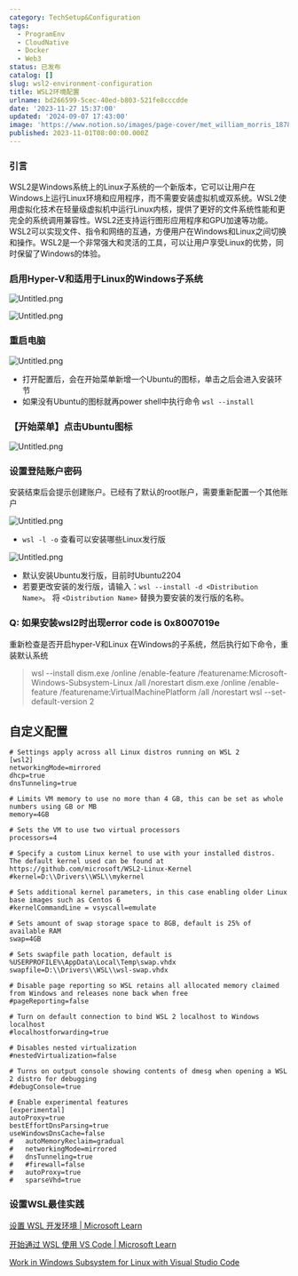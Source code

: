 ```yaml
---
category: TechSetup&Configuration
tags:
  - ProgramEnv
  - CloudNative
  - Docker
  - Web3
status: 已发布
catalog: []
slug: wsl2-environment-configuration
title: WSL2环境配置
urlname: bd266599-5cec-40ed-b803-521fe8cccdde
date: '2023-11-27 15:37:00'
updated: '2024-09-07 17:43:00'
image: 'https://www.notion.so/images/page-cover/met_william_morris_1878.jpg'
published: 2023-11-01T08:00:00.000Z
---
```


### 引言


WSL2是Windows系统上的Linux子系统的一个新版本，它可以让用户在Windows上运行Linux环境和应用程序，而不需要安装虚拟机或双系统。WSL2使用虚拟化技术在轻量级虚拟机中运行Linux内核，提供了更好的文件系统性能和更完全的系统调用兼容性。WSL2还支持运行图形应用程序和GPU加速等功能。WSL2可以实现文件、指令和网络的互通，方便用户在Windows和Linux之间切换和操作。WSL2是一个非常强大和灵活的工具，可以让用户享受Linux的优势，同时保留了Windows的体验。


### 启用Hyper-V和适用于Linux的Windows子系统


![Untitled.png](https://prod-files-secure.s3.us-west-2.amazonaws.com/5d24fe63-e567-4804-86f9-9fdc62e13082/62efe4d1-37d6-4606-a7b8-34dcd63ff38a/Untitled.png?X-Amz-Algorithm=AWS4-HMAC-SHA256&X-Amz-Content-Sha256=UNSIGNED-PAYLOAD&X-Amz-Credential=ASIAZI2LB4664WJ5EEN3%2F20250405%2Fus-west-2%2Fs3%2Faws4_request&X-Amz-Date=20250405T053852Z&X-Amz-Expires=3600&X-Amz-Security-Token=IQoJb3JpZ2luX2VjEK3%2F%2F%2F%2F%2F%2F%2F%2F%2F%2FwEaCXVzLXdlc3QtMiJGMEQCIFH%2Biqpia2L1sa4Lgr3zEqkahLC8ndiz3Upcfs%2Fmr77RAiBZpu%2BMoOkX36lBNQ05%2BNCSOf%2B6TgBv7KggdY%2Bxo1b11yr%2FAwgmEAAaDDYzNzQyMzE4MzgwNSIM38ToZxQv1lGsKP9FKtwDOygewgjxcVZaqwes%2BxLuEw77xRU36Ed8NWQZ%2FPjH3q7LaB7sbFmXe3VaKjwM7E32%2FsoAUOyIalX575zqrmTlaFufngHqTtzTiZYqDJKB%2FwlmXS3zZf2l%2F%2BzNKjUQDscCLyZTM5AwZn1vQJ2IR53Lmy7iRL4fEA3V7RRi6PUn%2Fkw0Yz3xzcsCwoD1%2B7dezS%2Bk3sTP%2FJ0C9ExSooZoQAfMqtzeadQmm3vyUzNPK1JSOpWY0uFfxv90GjlNzFpRHdFjFepoCwgFQ9ebgt2tQtM0CzWQOTTq4MPD8AkgpPxiNqhaZmPnSd4V5USnTjOXJ5MrTiSbCapdc%2Bc9%2BooY0nNEmHNnYfNHAWwQ0b5x5%2FVUAeIvfzKukevN8wZ9DSYf%2B5DmN1jkm1jidP%2BSwRUeKhFJkZUPEb0Ee%2Br%2Bug34MigoDJmUnOCBw9WaeHIo%2Fub3%2BlSJPxA%2BW6gCTqeyp0ijqqIFbOemq1KZZJW3c1zMdiODJ2H44tWEiRU9X9ZXGGI1LmTTywVFYyZFvIjJ5a4ASr%2FN7CWiNy7MFKUPfq9LiJxM9%2FeIqgDu0w8ZF89rNMWTGZY4tEO2dPWYAYC%2BDmDpYuwrkIlBHZz0OkKr8zCyWtf5X3RQlmaTFLiqsR2qe%2FIw7e3CvwY6pgFgRNs3BoRc9iDJCjsszM9FPAWU7KTn7IV%2FsRH2bJvhEUBbhidOLcAKXMQuhd7BKkThMunOUtv8hthQH30GP%2BeFHhITsUKQJ2HkoTsrkzpNoc516uOH1Ibd1%2FARKxxbu1tE0Rmas1rhd%2BW6HBtp6slAFfGiopEHmMJ4Q0lDA6%2FGrU%2FB8SA33D6jJGbnY4bO%2FbuNlkKveJd0c2IpXLNAUWf8CGMkaYHr&X-Amz-Signature=e53f8762e42e90ef025d7a702e8772b1799a4dc1ce6489c46293ece80664661d&X-Amz-SignedHeaders=host&x-id=GetObject)


![Untitled.png](https://prod-files-secure.s3.us-west-2.amazonaws.com/5d24fe63-e567-4804-86f9-9fdc62e13082/74866fe6-9ce5-4055-94c5-4900f6f5ff8b/Untitled.png?X-Amz-Algorithm=AWS4-HMAC-SHA256&X-Amz-Content-Sha256=UNSIGNED-PAYLOAD&X-Amz-Credential=ASIAZI2LB4664WJ5EEN3%2F20250405%2Fus-west-2%2Fs3%2Faws4_request&X-Amz-Date=20250405T053852Z&X-Amz-Expires=3600&X-Amz-Security-Token=IQoJb3JpZ2luX2VjEK3%2F%2F%2F%2F%2F%2F%2F%2F%2F%2FwEaCXVzLXdlc3QtMiJGMEQCIFH%2Biqpia2L1sa4Lgr3zEqkahLC8ndiz3Upcfs%2Fmr77RAiBZpu%2BMoOkX36lBNQ05%2BNCSOf%2B6TgBv7KggdY%2Bxo1b11yr%2FAwgmEAAaDDYzNzQyMzE4MzgwNSIM38ToZxQv1lGsKP9FKtwDOygewgjxcVZaqwes%2BxLuEw77xRU36Ed8NWQZ%2FPjH3q7LaB7sbFmXe3VaKjwM7E32%2FsoAUOyIalX575zqrmTlaFufngHqTtzTiZYqDJKB%2FwlmXS3zZf2l%2F%2BzNKjUQDscCLyZTM5AwZn1vQJ2IR53Lmy7iRL4fEA3V7RRi6PUn%2Fkw0Yz3xzcsCwoD1%2B7dezS%2Bk3sTP%2FJ0C9ExSooZoQAfMqtzeadQmm3vyUzNPK1JSOpWY0uFfxv90GjlNzFpRHdFjFepoCwgFQ9ebgt2tQtM0CzWQOTTq4MPD8AkgpPxiNqhaZmPnSd4V5USnTjOXJ5MrTiSbCapdc%2Bc9%2BooY0nNEmHNnYfNHAWwQ0b5x5%2FVUAeIvfzKukevN8wZ9DSYf%2B5DmN1jkm1jidP%2BSwRUeKhFJkZUPEb0Ee%2Br%2Bug34MigoDJmUnOCBw9WaeHIo%2Fub3%2BlSJPxA%2BW6gCTqeyp0ijqqIFbOemq1KZZJW3c1zMdiODJ2H44tWEiRU9X9ZXGGI1LmTTywVFYyZFvIjJ5a4ASr%2FN7CWiNy7MFKUPfq9LiJxM9%2FeIqgDu0w8ZF89rNMWTGZY4tEO2dPWYAYC%2BDmDpYuwrkIlBHZz0OkKr8zCyWtf5X3RQlmaTFLiqsR2qe%2FIw7e3CvwY6pgFgRNs3BoRc9iDJCjsszM9FPAWU7KTn7IV%2FsRH2bJvhEUBbhidOLcAKXMQuhd7BKkThMunOUtv8hthQH30GP%2BeFHhITsUKQJ2HkoTsrkzpNoc516uOH1Ibd1%2FARKxxbu1tE0Rmas1rhd%2BW6HBtp6slAFfGiopEHmMJ4Q0lDA6%2FGrU%2FB8SA33D6jJGbnY4bO%2FbuNlkKveJd0c2IpXLNAUWf8CGMkaYHr&X-Amz-Signature=3fe2ec6d67d418dfeba8708b7cfb5b39fdf90f8c592171d11075176d7cf8e3be&X-Amz-SignedHeaders=host&x-id=GetObject)


### 重启电脑


![Untitled.png](https://prod-files-secure.s3.us-west-2.amazonaws.com/5d24fe63-e567-4804-86f9-9fdc62e13082/ed8ca255-2fda-4c1b-9b1a-f1896300e8e7/Untitled.png?X-Amz-Algorithm=AWS4-HMAC-SHA256&X-Amz-Content-Sha256=UNSIGNED-PAYLOAD&X-Amz-Credential=ASIAZI2LB4664WJ5EEN3%2F20250405%2Fus-west-2%2Fs3%2Faws4_request&X-Amz-Date=20250405T053852Z&X-Amz-Expires=3600&X-Amz-Security-Token=IQoJb3JpZ2luX2VjEK3%2F%2F%2F%2F%2F%2F%2F%2F%2F%2FwEaCXVzLXdlc3QtMiJGMEQCIFH%2Biqpia2L1sa4Lgr3zEqkahLC8ndiz3Upcfs%2Fmr77RAiBZpu%2BMoOkX36lBNQ05%2BNCSOf%2B6TgBv7KggdY%2Bxo1b11yr%2FAwgmEAAaDDYzNzQyMzE4MzgwNSIM38ToZxQv1lGsKP9FKtwDOygewgjxcVZaqwes%2BxLuEw77xRU36Ed8NWQZ%2FPjH3q7LaB7sbFmXe3VaKjwM7E32%2FsoAUOyIalX575zqrmTlaFufngHqTtzTiZYqDJKB%2FwlmXS3zZf2l%2F%2BzNKjUQDscCLyZTM5AwZn1vQJ2IR53Lmy7iRL4fEA3V7RRi6PUn%2Fkw0Yz3xzcsCwoD1%2B7dezS%2Bk3sTP%2FJ0C9ExSooZoQAfMqtzeadQmm3vyUzNPK1JSOpWY0uFfxv90GjlNzFpRHdFjFepoCwgFQ9ebgt2tQtM0CzWQOTTq4MPD8AkgpPxiNqhaZmPnSd4V5USnTjOXJ5MrTiSbCapdc%2Bc9%2BooY0nNEmHNnYfNHAWwQ0b5x5%2FVUAeIvfzKukevN8wZ9DSYf%2B5DmN1jkm1jidP%2BSwRUeKhFJkZUPEb0Ee%2Br%2Bug34MigoDJmUnOCBw9WaeHIo%2Fub3%2BlSJPxA%2BW6gCTqeyp0ijqqIFbOemq1KZZJW3c1zMdiODJ2H44tWEiRU9X9ZXGGI1LmTTywVFYyZFvIjJ5a4ASr%2FN7CWiNy7MFKUPfq9LiJxM9%2FeIqgDu0w8ZF89rNMWTGZY4tEO2dPWYAYC%2BDmDpYuwrkIlBHZz0OkKr8zCyWtf5X3RQlmaTFLiqsR2qe%2FIw7e3CvwY6pgFgRNs3BoRc9iDJCjsszM9FPAWU7KTn7IV%2FsRH2bJvhEUBbhidOLcAKXMQuhd7BKkThMunOUtv8hthQH30GP%2BeFHhITsUKQJ2HkoTsrkzpNoc516uOH1Ibd1%2FARKxxbu1tE0Rmas1rhd%2BW6HBtp6slAFfGiopEHmMJ4Q0lDA6%2FGrU%2FB8SA33D6jJGbnY4bO%2FbuNlkKveJd0c2IpXLNAUWf8CGMkaYHr&X-Amz-Signature=5994672d2fc51fdb171734643913cf8f97e3e596fa5eca9a20e33d1953975921&X-Amz-SignedHeaders=host&x-id=GetObject)

- 打开配置后，会在开始菜单新增一个Ubuntu的图标，单击之后会进入安装环节
- 如果没有Ubuntu的图标就再power shell中执行命令 `wsl --install`

### 【开始菜单】点击Ubuntu图标


![Untitled.png](https://prod-files-secure.s3.us-west-2.amazonaws.com/5d24fe63-e567-4804-86f9-9fdc62e13082/d7415a12-f453-43fe-a604-a208d85638a3/Untitled.png?X-Amz-Algorithm=AWS4-HMAC-SHA256&X-Amz-Content-Sha256=UNSIGNED-PAYLOAD&X-Amz-Credential=ASIAZI2LB4664WJ5EEN3%2F20250405%2Fus-west-2%2Fs3%2Faws4_request&X-Amz-Date=20250405T053852Z&X-Amz-Expires=3600&X-Amz-Security-Token=IQoJb3JpZ2luX2VjEK3%2F%2F%2F%2F%2F%2F%2F%2F%2F%2FwEaCXVzLXdlc3QtMiJGMEQCIFH%2Biqpia2L1sa4Lgr3zEqkahLC8ndiz3Upcfs%2Fmr77RAiBZpu%2BMoOkX36lBNQ05%2BNCSOf%2B6TgBv7KggdY%2Bxo1b11yr%2FAwgmEAAaDDYzNzQyMzE4MzgwNSIM38ToZxQv1lGsKP9FKtwDOygewgjxcVZaqwes%2BxLuEw77xRU36Ed8NWQZ%2FPjH3q7LaB7sbFmXe3VaKjwM7E32%2FsoAUOyIalX575zqrmTlaFufngHqTtzTiZYqDJKB%2FwlmXS3zZf2l%2F%2BzNKjUQDscCLyZTM5AwZn1vQJ2IR53Lmy7iRL4fEA3V7RRi6PUn%2Fkw0Yz3xzcsCwoD1%2B7dezS%2Bk3sTP%2FJ0C9ExSooZoQAfMqtzeadQmm3vyUzNPK1JSOpWY0uFfxv90GjlNzFpRHdFjFepoCwgFQ9ebgt2tQtM0CzWQOTTq4MPD8AkgpPxiNqhaZmPnSd4V5USnTjOXJ5MrTiSbCapdc%2Bc9%2BooY0nNEmHNnYfNHAWwQ0b5x5%2FVUAeIvfzKukevN8wZ9DSYf%2B5DmN1jkm1jidP%2BSwRUeKhFJkZUPEb0Ee%2Br%2Bug34MigoDJmUnOCBw9WaeHIo%2Fub3%2BlSJPxA%2BW6gCTqeyp0ijqqIFbOemq1KZZJW3c1zMdiODJ2H44tWEiRU9X9ZXGGI1LmTTywVFYyZFvIjJ5a4ASr%2FN7CWiNy7MFKUPfq9LiJxM9%2FeIqgDu0w8ZF89rNMWTGZY4tEO2dPWYAYC%2BDmDpYuwrkIlBHZz0OkKr8zCyWtf5X3RQlmaTFLiqsR2qe%2FIw7e3CvwY6pgFgRNs3BoRc9iDJCjsszM9FPAWU7KTn7IV%2FsRH2bJvhEUBbhidOLcAKXMQuhd7BKkThMunOUtv8hthQH30GP%2BeFHhITsUKQJ2HkoTsrkzpNoc516uOH1Ibd1%2FARKxxbu1tE0Rmas1rhd%2BW6HBtp6slAFfGiopEHmMJ4Q0lDA6%2FGrU%2FB8SA33D6jJGbnY4bO%2FbuNlkKveJd0c2IpXLNAUWf8CGMkaYHr&X-Amz-Signature=1408a3adc62423514068c91ac8fcc08e7f3dd7c3c7bf09727a608fcbb5bda300&X-Amz-SignedHeaders=host&x-id=GetObject)


### 设置登陆账户密码


安装结束后会提示创建账户。已经有了默认的root账户，需要重新配置一个其他账户


![Untitled.png](https://prod-files-secure.s3.us-west-2.amazonaws.com/5d24fe63-e567-4804-86f9-9fdc62e13082/bb38a6ce-031e-4122-9787-de509d2240bf/Untitled.png?X-Amz-Algorithm=AWS4-HMAC-SHA256&X-Amz-Content-Sha256=UNSIGNED-PAYLOAD&X-Amz-Credential=ASIAZI2LB4664WJ5EEN3%2F20250405%2Fus-west-2%2Fs3%2Faws4_request&X-Amz-Date=20250405T053852Z&X-Amz-Expires=3600&X-Amz-Security-Token=IQoJb3JpZ2luX2VjEK3%2F%2F%2F%2F%2F%2F%2F%2F%2F%2FwEaCXVzLXdlc3QtMiJGMEQCIFH%2Biqpia2L1sa4Lgr3zEqkahLC8ndiz3Upcfs%2Fmr77RAiBZpu%2BMoOkX36lBNQ05%2BNCSOf%2B6TgBv7KggdY%2Bxo1b11yr%2FAwgmEAAaDDYzNzQyMzE4MzgwNSIM38ToZxQv1lGsKP9FKtwDOygewgjxcVZaqwes%2BxLuEw77xRU36Ed8NWQZ%2FPjH3q7LaB7sbFmXe3VaKjwM7E32%2FsoAUOyIalX575zqrmTlaFufngHqTtzTiZYqDJKB%2FwlmXS3zZf2l%2F%2BzNKjUQDscCLyZTM5AwZn1vQJ2IR53Lmy7iRL4fEA3V7RRi6PUn%2Fkw0Yz3xzcsCwoD1%2B7dezS%2Bk3sTP%2FJ0C9ExSooZoQAfMqtzeadQmm3vyUzNPK1JSOpWY0uFfxv90GjlNzFpRHdFjFepoCwgFQ9ebgt2tQtM0CzWQOTTq4MPD8AkgpPxiNqhaZmPnSd4V5USnTjOXJ5MrTiSbCapdc%2Bc9%2BooY0nNEmHNnYfNHAWwQ0b5x5%2FVUAeIvfzKukevN8wZ9DSYf%2B5DmN1jkm1jidP%2BSwRUeKhFJkZUPEb0Ee%2Br%2Bug34MigoDJmUnOCBw9WaeHIo%2Fub3%2BlSJPxA%2BW6gCTqeyp0ijqqIFbOemq1KZZJW3c1zMdiODJ2H44tWEiRU9X9ZXGGI1LmTTywVFYyZFvIjJ5a4ASr%2FN7CWiNy7MFKUPfq9LiJxM9%2FeIqgDu0w8ZF89rNMWTGZY4tEO2dPWYAYC%2BDmDpYuwrkIlBHZz0OkKr8zCyWtf5X3RQlmaTFLiqsR2qe%2FIw7e3CvwY6pgFgRNs3BoRc9iDJCjsszM9FPAWU7KTn7IV%2FsRH2bJvhEUBbhidOLcAKXMQuhd7BKkThMunOUtv8hthQH30GP%2BeFHhITsUKQJ2HkoTsrkzpNoc516uOH1Ibd1%2FARKxxbu1tE0Rmas1rhd%2BW6HBtp6slAFfGiopEHmMJ4Q0lDA6%2FGrU%2FB8SA33D6jJGbnY4bO%2FbuNlkKveJd0c2IpXLNAUWf8CGMkaYHr&X-Amz-Signature=f0d1382803d0a85115940a7a121c2f4f516e096198bd3de534ca6f0275d7370a&X-Amz-SignedHeaders=host&x-id=GetObject)

- `wsl -l -o` 查看可以安装哪些Linux发行版

![Untitled.png](https://prod-files-secure.s3.us-west-2.amazonaws.com/5d24fe63-e567-4804-86f9-9fdc62e13082/4b4e5e2f-4e13-4651-8884-559a62c38137/Untitled.png?X-Amz-Algorithm=AWS4-HMAC-SHA256&X-Amz-Content-Sha256=UNSIGNED-PAYLOAD&X-Amz-Credential=ASIAZI2LB4664WJ5EEN3%2F20250405%2Fus-west-2%2Fs3%2Faws4_request&X-Amz-Date=20250405T053852Z&X-Amz-Expires=3600&X-Amz-Security-Token=IQoJb3JpZ2luX2VjEK3%2F%2F%2F%2F%2F%2F%2F%2F%2F%2FwEaCXVzLXdlc3QtMiJGMEQCIFH%2Biqpia2L1sa4Lgr3zEqkahLC8ndiz3Upcfs%2Fmr77RAiBZpu%2BMoOkX36lBNQ05%2BNCSOf%2B6TgBv7KggdY%2Bxo1b11yr%2FAwgmEAAaDDYzNzQyMzE4MzgwNSIM38ToZxQv1lGsKP9FKtwDOygewgjxcVZaqwes%2BxLuEw77xRU36Ed8NWQZ%2FPjH3q7LaB7sbFmXe3VaKjwM7E32%2FsoAUOyIalX575zqrmTlaFufngHqTtzTiZYqDJKB%2FwlmXS3zZf2l%2F%2BzNKjUQDscCLyZTM5AwZn1vQJ2IR53Lmy7iRL4fEA3V7RRi6PUn%2Fkw0Yz3xzcsCwoD1%2B7dezS%2Bk3sTP%2FJ0C9ExSooZoQAfMqtzeadQmm3vyUzNPK1JSOpWY0uFfxv90GjlNzFpRHdFjFepoCwgFQ9ebgt2tQtM0CzWQOTTq4MPD8AkgpPxiNqhaZmPnSd4V5USnTjOXJ5MrTiSbCapdc%2Bc9%2BooY0nNEmHNnYfNHAWwQ0b5x5%2FVUAeIvfzKukevN8wZ9DSYf%2B5DmN1jkm1jidP%2BSwRUeKhFJkZUPEb0Ee%2Br%2Bug34MigoDJmUnOCBw9WaeHIo%2Fub3%2BlSJPxA%2BW6gCTqeyp0ijqqIFbOemq1KZZJW3c1zMdiODJ2H44tWEiRU9X9ZXGGI1LmTTywVFYyZFvIjJ5a4ASr%2FN7CWiNy7MFKUPfq9LiJxM9%2FeIqgDu0w8ZF89rNMWTGZY4tEO2dPWYAYC%2BDmDpYuwrkIlBHZz0OkKr8zCyWtf5X3RQlmaTFLiqsR2qe%2FIw7e3CvwY6pgFgRNs3BoRc9iDJCjsszM9FPAWU7KTn7IV%2FsRH2bJvhEUBbhidOLcAKXMQuhd7BKkThMunOUtv8hthQH30GP%2BeFHhITsUKQJ2HkoTsrkzpNoc516uOH1Ibd1%2FARKxxbu1tE0Rmas1rhd%2BW6HBtp6slAFfGiopEHmMJ4Q0lDA6%2FGrU%2FB8SA33D6jJGbnY4bO%2FbuNlkKveJd0c2IpXLNAUWf8CGMkaYHr&X-Amz-Signature=53ca307aaa418febeaea159b10b9bc871d0035454590b23a83fb5bc78eb0ec09&X-Amz-SignedHeaders=host&x-id=GetObject)

- 默认安装Ubuntu发行版，目前时Ubuntu2204
- 若要更改安装的发行版，请输入：`wsl --install -d <Distribution Name>`。 将 `<Distribution Name>` 替换为要安装的发行版的名称。

### Q: 如果安装wsl2时出现error code is 0x8007019e


重新检查是否开启hyper-V和Linux 在Windows的子系统，然后执行如下命令，重装默认系统

> wsl --install
> dism.exe /online /enable-feature /featurename:Microsoft-Windows-Subsystem-Linux /all /norestart
> dism.exe /online /enable-feature /featurename:VirtualMachinePlatform /all /norestart
> wsl --set-default-version 2

## 自定义配置


```shell
# Settings apply across all Linux distros running on WSL 2
[wsl2]
networkingMode=mirrored
dhcp=true
dnsTunneling=true

# Limits VM memory to use no more than 4 GB, this can be set as whole numbers using GB or MB
memory=4GB 

# Sets the VM to use two virtual processors
processors=4

# Specify a custom Linux kernel to use with your installed distros. The default kernel used can be found at https://github.com/microsoft/WSL2-Linux-Kernel
#kernel=D:\\Drivers\\WSL\\mykernel

# Sets additional kernel parameters, in this case enabling older Linux base images such as Centos 6
#kernelCommandLine = vsyscall=emulate

# Sets amount of swap storage space to 8GB, default is 25% of available RAM
swap=4GB

# Sets swapfile path location, default is %USERPROFILE%\AppData\Local\Temp\swap.vhdx
swapfile=D:\\Drivers\\WSL\\wsl-swap.vhdx

# Disable page reporting so WSL retains all allocated memory claimed from Windows and releases none back when free
#pageReporting=false

# Turn on default connection to bind WSL 2 localhost to Windows localhost
#localhostforwarding=true

# Disables nested virtualization
#nestedVirtualization=false

# Turns on output console showing contents of dmesg when opening a WSL 2 distro for debugging
#debugConsole=true

# Enable experimental features
[experimental]
autoProxy=true
bestEffortDnsParsing=true
useWindowsDnsCache=false
#   autoMemoryReclaim=gradual
#   networkingMode=mirrored
#   dnsTunneling=true
#   #firewall=false
#   autoProxy=true
#   sparseVhd=true
```


### 设置WSL最佳实践


[设置 WSL 开发环境 | Microsoft Learn](https://learn.microsoft.com/zh-cn/windows/wsl/setup/environment#set-up-your-linux-username-and-password)


[开始通过 WSL 使用 VS Code | Microsoft Learn](https://learn.microsoft.com/zh-cn/windows/wsl/tutorials/wsl-vscode)


[Work in Windows Subsystem for Linux with Visual Studio Code](https://code.visualstudio.com/docs/remote/wsl-tutorial)

